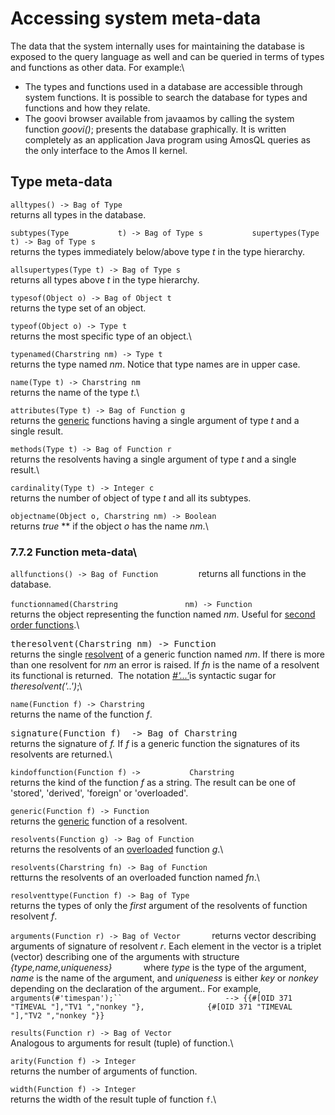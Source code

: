 # Accessing system meta-data

The data that the system internally uses for maintaining the database is
exposed to the query language as well and can be queried in terms of
types and functions as other data. For example:\

-   The types and functions used in a database are accessible through
    system functions. It is possible to search the database for types
    and functions and how they relate.
-   The goovi browser available from javaamos by calling the system
    function *goovi()*; presents the database graphically. It is written
    completely as an application Java program using AmosQL queries as
    the only interface to the Amos II kernel.

## Type meta-data

`alltypes() -> Bag of Type`\
 returns all types in the database.

<span
style="font-family: monospace; "></span>`subtypes(Type           t) -> Bag of Type s           supertypes(Type t) -> Bag of Type s`\
 returns the types immediately below/above type *t* in the type
hierarchy.

`allsupertypes(Type t) -> Bag of Type s`\
 returns all types above *t* in the type hierarchy.

`typesof(Object o) -> Bag of Object t`\
 returns the type set of an object.

`typeof(Object o) -> Type t`\
 returns the most specific type of an object.\

`typenamed(Charstring nm) -> Type t`\
 returns the type named *nm*. Notice that type names are in upper case.

`name(Type t) -> Charstring nm`\
 returns the name of the type *t*.\

`attributes(Type t) -> Bag of Function g`\
 returns the [generic](#overloaded-functions%20) functions having a
single argument of type *t* and a single result.

`methods(Type t) -> Bag of Function r`\
 returns the resolvents having a single argument of type *t* and a
single result.\

`cardinality(Type t) -> Integer c`\
 returns the number of object of type *t* and all its subtypes.

`objectname(Object o, Charstring nm) -> Boolean`\
 returns *true* ** if the object *o* has the name *nm*.\

### 7.7.2 Function meta-data\

`allfunctions() -> Bag of Function         `returns all functions in the
database.\
 <span style="font-family: monospace; "></span>\
 <span
style="font-family: monospace; "></span>`functionnamed(Charstring               nm) -> Function`\
 returns the object representing the function named *nm*. Useful for
[second order functions](#second-order-functions%20).\

<span
style="font-family: Times New Roman; "> </span>

<span style="font-family: monospace; ">theresolvent(Charstring nm) -&gt;
Function</span>\
 returns the single [resolvent](#overloaded-functions%20) of a generic
function named <span style="font-style: italic; ">nm</span>. If there is
more than one resolvent for <span style="font-style: italic; ">nm</span>
an error is raised. If <span style="font-style: italic; ">fn</span> is
the name of a resolvent its functional is returned.  The notation [<span
style="font-style: italic; ">\#'...'</span>](#functional-constant%20)is
syntactic sugar for <span
style="font-style: italic; ">theresolvent('..')</span>;\

`name(Function f) -> Charstring`\
 returns the name of the function *f*.

<span style="font-family: Times New Roman; "> </span>

<span style="font-family: monospace; ">signature(Function f)  -&gt; Bag
of Charstring</span>\
 returns the signature of <span style="font-style: italic; ">f.</span>
If *f* is a generic function the signatures of its resolvents are
returned.\

<span
style="font-family: Times New Roman; "></span>`kindoffunction(Function f) ->           Charstring`\
 returns the kind of the function *f* as a string. The result can be one
of 'stored', 'derived', 'foreign' or 'overloaded'.

`generic(Function f) -> Function`\
 returns the [generic](#overloaded-functions%20) function of a
resolvent.

`resolvents(Function g) -> Bag of Function`\
 returns the resolvents of an [overloaded](#overloaded-functions%20)
function *g*.\

`resolvents(Charstring fn) -> Bag of Function`\
 retturns the resolvents of an overloaded function named *fn*.\

`resolventtype(Function f) -> Bag of Type`\
 returns the types of only the <span
style="font-style: italic; ">first</span> argument of the resolvents of
function resolvent *f*.

`arguments(Function r) -> Bag of Vector       `returns vector describing
arguments of signature of resolvent *r*. Each element in the vector is a
triplet (vector) describing one of the arguments with structure
*{type,name,uniqueness}*`       `where *type* is the type of the
argument, *name* is the name of the argument, and *uniqueness* is either
*key* or *nonkey* depending on the declaration of the argument.. For
example,
`         arguments(#'timespan');``                       --> {{#[OID 371 "TIMEVAL "],"TV1 ","nonkey "},              {#[OID 371 "TIMEVAL "],"TV2 ","nonkey "}}       `

`results(Function r) -> Bag of Vector`\
 Analogous to arguments for result (tuple) of function.\

`arity(Function f) -> Integer`\
 returns the number of arguments of function.

`width(Function f) -> Integer`\
 returns the width of the result tuple of function `f`.\
